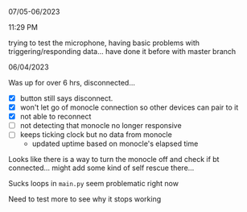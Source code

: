 07/05-06/2023

11:29 PM

trying to test the microphone, having basic problems with triggering/responding data... have done it before with master branch



06/04/2023

Was up for over 6 hrs, disconnected...

- [x] button still says disconnect.
- [x] won't let go of monocle connection so other devices can pair to it
- [x] not able to reconnect
- [ ] not detecting that monocle no longer responsive
- [ ] keeps ticking clock but no data from monocle
  - updated uptime based on monocle's elapsed time

Looks like there is a way to turn the monocle off and check if bt connected... might add some kind of self rescue there...

Sucks loops in `main.py` seem problematic right now

Need to test more to see why it stops working
